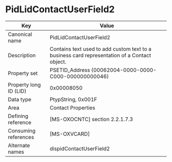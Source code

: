 # PidLidContactUserField2

| Key | Value |
|---|---|
| Canonical name | PidLidContactUserField2 |
| Description | Contains text used to add custom text to a business card representation of a Contact object. |
| Property set | PSETID_Address {00062004-0000-0000-C000-000000000046} |
| Property long ID (LID) | 0x00008050 |
| Data type | PtypString, 0x001F |
| Area | Contact Properties |
| Defining reference | [MS-OXOCNTC] section 2.2.1.7.3 |
| Consuming references | [MS-OXVCARD] |
| Alternate names | dispidContactUserField2 |

